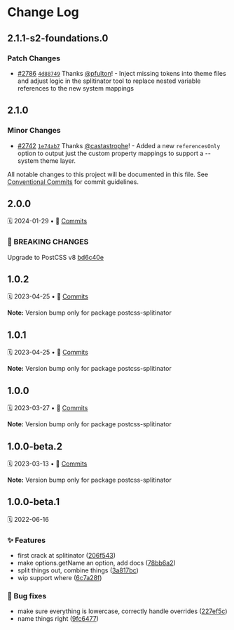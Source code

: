 # Change Log

## 2.1.1-s2-foundations.0

### Patch Changes

- [#2786](https://github.com/adobe/spectrum-css/pull/2786) [`4d88749`](https://github.com/adobe/spectrum-css/commit/4d887492f98f1f505535680bfb0baa06d24460a0) Thanks [@pfulton](https://github.com/pfulton)! - Inject missing tokens into theme files and adjust logic in the splitinator tool to replace nested variable references to the new system mappings

## 2.1.0

### Minor Changes

- [#2742](https://github.com/adobe/spectrum-css/pull/2742) [`1e74ab7`](https://github.com/adobe/spectrum-css/commit/1e74ab7511257efa80f02da7a3115d302093ac6f) Thanks [@castastrophe](https://github.com/castastrophe)! - Added a new `referencesOnly` option to output just the custom property mappings to support a --system theme layer.

All notable changes to this project will be documented in this file.
See [Conventional Commits](https://conventionalcommits.org) for commit guidelines.

<a name="2.0.0"></a>

## 2.0.0

🗓 2024-01-29 • 📝 [Commits](https://github.com/adobe/spectrum-css/compare/postcss-splitinator@1.0.2...postcss-splitinator@2.0.0)

### 🛑 BREAKING CHANGES

Upgrade to PostCSS v8 [bd6c40e](https://github.com/adobe/spectrum-css/commit/bd6c40eb5a4b43df94dff1f325502e5cd08b7f5f)

<a name="1.0.2"></a>

## 1.0.2

🗓 2023-04-25 • 📝 [Commits](https://github.com/adobe/spectrum-css/compare/postcss-splitinator@1.0.0...postcss-splitinator@1.0.2)

**Note:** Version bump only for package postcss-splitinator

<a name="1.0.1"></a>

## 1.0.1

🗓 2023-04-25 • 📝 [Commits](https://github.com/adobe/spectrum-css/compare/postcss-splitinator@1.0.0...postcss-splitinator@1.0.1)

**Note:** Version bump only for package postcss-splitinator

<a name="1.0.0"></a>

## 1.0.0

🗓 2023-03-27 • 📝 [Commits](https://github.com/adobe/spectrum-css/compare/postcss-splitinator@1.0.0-beta.1...postcss-splitinator@1.0.0)

**Note:** Version bump only for package postcss-splitinator

<a name="1.0.0-beta.2"></a>

## 1.0.0-beta.2

🗓 2023-03-13 • 📝 [Commits](https://github.com/adobe/spectrum-css/compare/postcss-splitinator@1.0.0-beta.1...postcss-splitinator@1.0.0-beta.2)

**Note:** Version bump only for package postcss-splitinator

<a name="1.0.0-beta.1"></a>

## 1.0.0-beta.1

🗓 2022-06-16

### ✨ Features

- first crack at splitinator ([206f543](https://github.com/adobe/spectrum-css/commit/206f543))
- make options.getName an option, add docs ([78bb6a2](https://github.com/adobe/spectrum-css/commit/78bb6a2))
- split things out, combine things ([3a817bc](https://github.com/adobe/spectrum-css/commit/3a817bc))
- wip support where ([6c7a28f](https://github.com/adobe/spectrum-css/commit/6c7a28f))

### 🐛 Bug fixes

- make sure everything is lowercase, correctly handle overrides ([227ef5c](https://github.com/adobe/spectrum-css/commit/227ef5c))
- name things right ([9fc6477](https://github.com/adobe/spectrum-css/commit/9fc6477))
